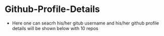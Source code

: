 # Github-Profile-Details

* Here one can seacrh his/her gitub username and his/her github profile details will be shown below with 10 repos
